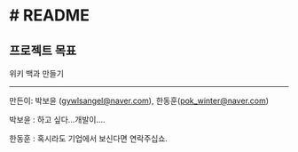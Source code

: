# # README

## 프로젝트 목표

위키 백과 만들기











-----

만든이: 박보윤 (gywlsangel@naver.com), 한동훈(pok_winter@naver.com)

박보윤 : 하고 싶다...개발이....

한동훈 : 혹시라도 기업에서 보신다면 연락주십쇼.
